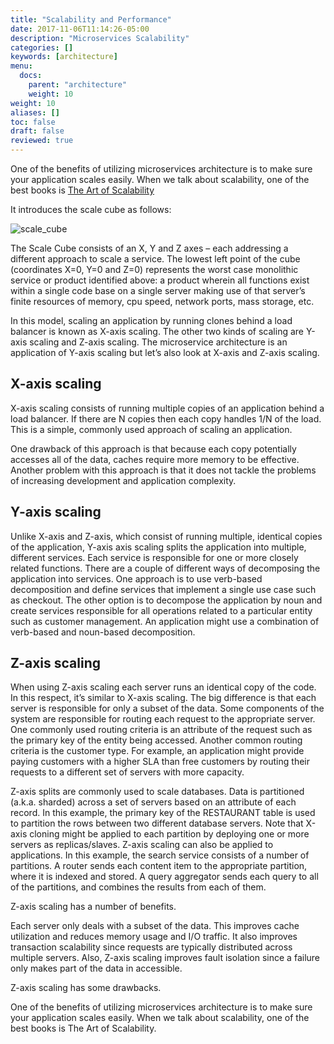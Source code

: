 ```yaml
---
title: "Scalability and Performance"
date: 2017-11-06T11:14:26-05:00
description: "Microservices Scalability"
categories: []
keywords: [architecture]
menu:
  docs:
    parent: "architecture"
    weight: 10
weight: 10
aliases: []
toc: false
draft: false
reviewed: true
---
```



One of the benefits of utilizing microservices architecture is to make sure your application scales easily. When we talk about scalability, one of the best books is [The Art of Scalability](http://theartofscalability.com/)

It introduces the scale cube as follows:

![scale_cube](/images/app_scale.png)

The Scale Cube consists of an X, Y and Z axes – each addressing a 
different approach to scale a service. The lowest left point of the 
cube (coordinates X=0, Y=0 and Z=0) represents the worst case 
monolithic service or product identified above: a product wherein 
all functions exist within a single code base on a single server making 
use of that server’s finite resources of memory, cpu speed, network 
ports, mass storage, etc.

In this model, scaling an application by running clones behind a load 
balancer is known as X-axis scaling. The other two kinds of scaling are 
Y-axis scaling and Z-axis scaling. The microservice architecture is an 
application of Y-axis scaling but let’s also look at X-axis and Z-axis 
scaling.

## X-axis scaling

X-axis scaling consists of running multiple copies of an application 
behind a load balancer. If there are N copies then each copy handles 
1/N of the load. This is a simple, commonly used approach of scaling 
an application.

One drawback of this approach is that because each copy potentially 
accesses all of the data, caches require more memory to be effective. 
Another problem with this approach is that it does not tackle the 
problems of increasing development and application complexity.

## Y-axis scaling
Unlike X-axis and Z-axis, which consist of running multiple, identical 
copies of the application, Y-axis axis scaling splits the application 
into multiple, different services. Each service is responsible for one 
or more closely related functions. There are a couple of different ways 
of decomposing the application into services. One approach is to use 
verb-based decomposition and define services that implement a single use 
case such as checkout. The other option is to decompose the application 
by noun and create services responsible for all operations related to a 
particular entity such as customer management. An application might use 
a combination of verb-based and noun-based decomposition.

## Z-axis scaling
When using Z-axis scaling each server runs an identical copy of the code. 
In this respect, it’s similar to X-axis scaling. The big difference is 
that each server is responsible for only a subset of the data. Some 
components of the system are responsible for routing each request to the 
appropriate server. One commonly used routing criteria is an attribute 
of the request such as the primary key of the entity being accessed. 
Another common routing criteria is the customer type. For example, an 
application might provide paying customers with a higher SLA than free 
customers by routing their requests to a different set of servers with 
more capacity.

Z-axis splits are commonly used to scale databases. Data is partitioned 
(a.k.a. sharded) across a set of servers based on an attribute of each 
record. In this example, the primary key of the RESTAURANT table is used 
to partition the rows between two different database servers. Note that 
X-axis cloning might be applied to each partition by deploying one or 
more servers as replicas/slaves. Z-axis scaling can also be applied to 
applications. In this example, the search service consists of a number 
of partitions. A router sends each content item to the appropriate 
partition, where it is indexed and stored. A query aggregator sends 
each query to all of the partitions, and combines the results from each 
of them.

Z-axis scaling has a number of benefits.

Each server only deals with a subset of the data. This improves cache 
utilization and reduces memory usage and I/O traffic. It also improves 
transaction scalability since requests are typically distributed across 
multiple servers. Also, Z-axis scaling improves fault isolation since a 
failure only makes part of the data in accessible.

Z-axis scaling has some drawbacks.

One of the benefits of utilizing microservices architecture is to make sure your application scales easily. When we talk about scalability, one of the best books is The Art of Scalability.
